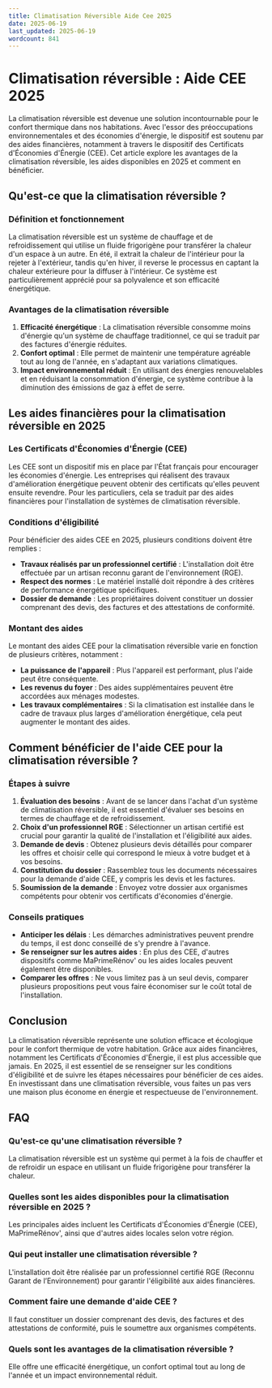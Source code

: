 ```yaml
---
title: Climatisation Réversible Aide Cee 2025
date: 2025-06-19
last_updated: 2025-06-19
wordcount: 841
---
```


# Climatisation réversible : Aide CEE 2025

La climatisation réversible est devenue une solution incontournable pour le confort thermique dans nos habitations. Avec l'essor des préoccupations environnementales et des économies d'énergie, le dispositif est soutenu par des aides financières, notamment à travers le dispositif des Certificats d'Économies d'Énergie (CEE). Cet article explore les avantages de la climatisation réversible, les aides disponibles en 2025 et comment en bénéficier.

## Qu'est-ce que la climatisation réversible ?

### Définition et fonctionnement

La climatisation réversible est un système de chauffage et de refroidissement qui utilise un fluide frigorigène pour transférer la chaleur d'un espace à un autre. En été, il extrait la chaleur de l'intérieur pour la rejeter à l'extérieur, tandis qu'en hiver, il reverse le processus en captant la chaleur extérieure pour la diffuser à l'intérieur. Ce système est particulièrement apprécié pour sa polyvalence et son efficacité énergétique.

### Avantages de la climatisation réversible

1. **Efficacité énergétique** : La climatisation réversible consomme moins d'énergie qu'un système de chauffage traditionnel, ce qui se traduit par des factures d'énergie réduites.
2. **Confort optimal** : Elle permet de maintenir une température agréable tout au long de l'année, en s'adaptant aux variations climatiques.
3. **Impact environnemental réduit** : En utilisant des énergies renouvelables et en réduisant la consommation d'énergie, ce système contribue à la diminution des émissions de gaz à effet de serre.

## Les aides financières pour la climatisation réversible en 2025

### Les Certificats d'Économies d'Énergie (CEE)

Les CEE sont un dispositif mis en place par l'État français pour encourager les économies d'énergie. Les entreprises qui réalisent des travaux d'amélioration énergétique peuvent obtenir des certificats qu'elles peuvent ensuite revendre. Pour les particuliers, cela se traduit par des aides financières pour l'installation de systèmes de climatisation réversible.

### Conditions d'éligibilité

Pour bénéficier des aides CEE en 2025, plusieurs conditions doivent être remplies :

- **Travaux réalisés par un professionnel certifié** : L'installation doit être effectuée par un artisan reconnu garant de l'environnement (RGE).
- **Respect des normes** : Le matériel installé doit répondre à des critères de performance énergétique spécifiques.
- **Dossier de demande** : Les propriétaires doivent constituer un dossier comprenant des devis, des factures et des attestations de conformité.

### Montant des aides

Le montant des aides CEE pour la climatisation réversible varie en fonction de plusieurs critères, notamment :

- **La puissance de l'appareil** : Plus l'appareil est performant, plus l'aide peut être conséquente.
- **Les revenus du foyer** : Des aides supplémentaires peuvent être accordées aux ménages modestes.
- **Les travaux complémentaires** : Si la climatisation est installée dans le cadre de travaux plus larges d'amélioration énergétique, cela peut augmenter le montant des aides.

## Comment bénéficier de l'aide CEE pour la climatisation réversible ?

### Étapes à suivre

1. **Évaluation des besoins** : Avant de se lancer dans l'achat d'un système de climatisation réversible, il est essentiel d'évaluer ses besoins en termes de chauffage et de refroidissement.
2. **Choix d'un professionnel RGE** : Sélectionner un artisan certifié est crucial pour garantir la qualité de l'installation et l'éligibilité aux aides.
3. **Demande de devis** : Obtenez plusieurs devis détaillés pour comparer les offres et choisir celle qui correspond le mieux à votre budget et à vos besoins.
4. **Constitution du dossier** : Rassemblez tous les documents nécessaires pour la demande d'aide CEE, y compris les devis et les factures.
5. **Soumission de la demande** : Envoyez votre dossier aux organismes compétents pour obtenir vos certificats d'économies d'énergie.

### Conseils pratiques

- **Anticiper les délais** : Les démarches administratives peuvent prendre du temps, il est donc conseillé de s'y prendre à l'avance.
- **Se renseigner sur les autres aides** : En plus des CEE, d'autres dispositifs comme MaPrimeRénov' ou les aides locales peuvent également être disponibles.
- **Comparer les offres** : Ne vous limitez pas à un seul devis, comparer plusieurs propositions peut vous faire économiser sur le coût total de l'installation.

## Conclusion

La climatisation réversible représente une solution efficace et écologique pour le confort thermique de votre habitation. Grâce aux aides financières, notamment les Certificats d'Économies d'Énergie, il est plus accessible que jamais. En 2025, il est essentiel de se renseigner sur les conditions d'éligibilité et de suivre les étapes nécessaires pour bénéficier de ces aides. En investissant dans une climatisation réversible, vous faites un pas vers une maison plus économe en énergie et respectueuse de l'environnement.

## FAQ

### Qu'est-ce qu'une climatisation réversible ?

La climatisation réversible est un système qui permet à la fois de chauffer et de refroidir un espace en utilisant un fluide frigorigène pour transférer la chaleur.

### Quelles sont les aides disponibles pour la climatisation réversible en 2025 ?

Les principales aides incluent les Certificats d'Économies d'Énergie (CEE), MaPrimeRénov', ainsi que d'autres aides locales selon votre région.

### Qui peut installer une climatisation réversible ?

L'installation doit être réalisée par un professionnel certifié RGE (Reconnu Garant de l’Environnement) pour garantir l'éligibilité aux aides financières.

### Comment faire une demande d'aide CEE ?

Il faut constituer un dossier comprenant des devis, des factures et des attestations de conformité, puis le soumettre aux organismes compétents.

### Quels sont les avantages de la climatisation réversible ?

Elle offre une efficacité énergétique, un confort optimal tout au long de l'année et un impact environnemental réduit.